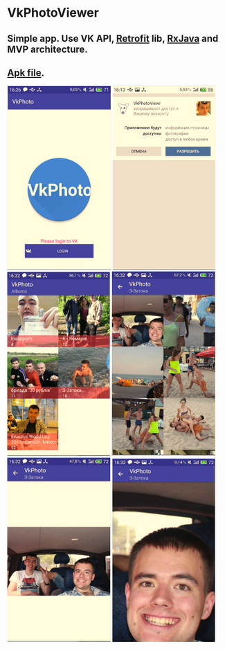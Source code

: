 # VkPhotoViewer

## Simple app. Use VK API, [Retrofit] lib, [RxJava] and MVP architecture.
## [Apk file].
<img src="/art/ns1.PNG">
<img src="/art/ns2.PNG">
<img src="/art/ns3.PNG">
<img src="/art/ns4.PNG">
<img src="/art/ns5.PNG">
<img src="/art/ns6.PNG">

[Retrofit]: http://square.github.io/retrofit/
[RxJava]:https://github.com/ReactiveX/RxJava
[Apk file]:https://github.com/OlafStaf/VkPhotoViewer/blob/master/vkphoto.apk
